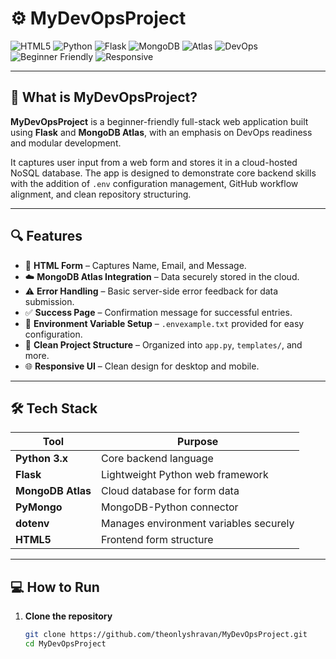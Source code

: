 # ⚙️ MyDevOpsProject

![HTML5](https://img.shields.io/badge/HTML5-E34F26?style=for-the-badge&logo=html5&logoColor=white)
![Python](https://img.shields.io/badge/Python-3776AB?style=for-the-badge&logo=python&logoColor=white)
![Flask](https://img.shields.io/badge/Flask-000000?style=for-the-badge&logo=flask&logoColor=white)
![MongoDB](https://img.shields.io/badge/MongoDB-47A248?style=for-the-badge&logo=mongodb&logoColor=white)
![Atlas](https://img.shields.io/badge/MongoDB_Atlas-4DB33D?style=for-the-badge&logo=mongodb&logoColor=white)
![DevOps](https://img.shields.io/badge/DevOps-Tooling-blueviolet?style=for-the-badge)
![Beginner Friendly](https://img.shields.io/badge/Beginner-Friendly-brightgreen?style=for-the-badge)
![Responsive](https://img.shields.io/badge/UI-Responsive-lightgrey?style=for-the-badge)

---

## 🚀 What is MyDevOpsProject?

**MyDevOpsProject** is a beginner-friendly full-stack web application built using **Flask** and **MongoDB Atlas**, with an emphasis on DevOps readiness and modular development.

It captures user input from a web form and stores it in a cloud-hosted NoSQL database. The app is designed to demonstrate core backend skills with the addition of `.env` configuration management, GitHub workflow alignment, and clean repository structuring.

---

## 🔍 Features

- 📝 **HTML Form** – Captures Name, Email, and Message.
- ☁️ **MongoDB Atlas Integration** – Data securely stored in the cloud.
- ⚠️ **Error Handling** – Basic server-side error feedback for data submission.
- ✅ **Success Page** – Confirmation message for successful entries.
- 🔐 **Environment Variable Setup** – `.envexample.txt` provided for easy configuration.
- 📁 **Clean Project Structure** – Organized into `app.py`, `templates/`, and more.
- 🌐 **Responsive UI** – Clean design for desktop and mobile.

---

## 🛠️ Tech Stack

| Tool            | Purpose                                      |
|------------------|----------------------------------------------|
| **Python 3.x**   | Core backend language                        |
| **Flask**        | Lightweight Python web framework             |
| **MongoDB Atlas**| Cloud database for form data                 |
| **PyMongo**      | MongoDB-Python connector                     |
| **dotenv**       | Manages environment variables securely       |
| **HTML5**        | Frontend form structure                      |

---

## 💻 How to Run

1. **Clone the repository**
   ```bash
   git clone https://github.com/theonlyshravan/MyDevOpsProject.git
   cd MyDevOpsProject
